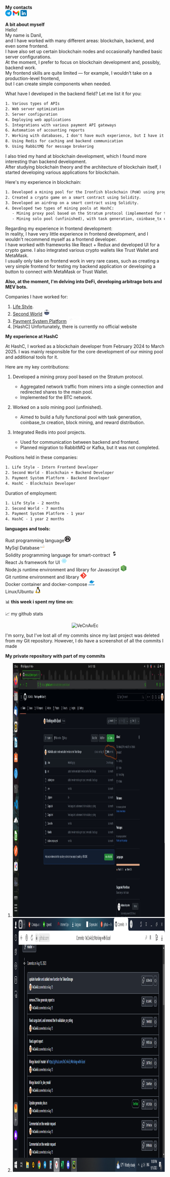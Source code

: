 **My contacts**  
[<img height="20" src=".\icons\telegram.png" alt="telegram">](https://t.me/VeCnAvEc)
[<img height="20" src=".\icons\gmail.png" alt="gmail">](https://pankovdanil587@gmail.com)
[<img height="20" src=".\icons\linkedin.png" alt="linkedin">](#)

**A bit about myself**  
Hello!  
My name is Danil,  
and I have worked with many different areas: blockchain, backend, and even some frontend.  
I have also set up certain blockchain nodes and occasionally handled basic server configurations.  
At the moment, I prefer to focus on blockchain development and, possibly, backend work.  
My frontend skills are quite limited — for example, I wouldn’t take on a production-level frontend,  
but I can create simple components when needed.

What have I developed in the backend field? Let me list it for you:  

```txt
1. Various types of APIs
2. Web server optimization
3. Server configuration
4. Deploying web applications
5. Integrations with various payment API gateways
6. Automation of accounting reports
7. Working with databases, I don't have much experience, but I have it
8. Using Redis for caching and backend communication
9. Using RabbitMQ for message brokering
```

I also tried my hand at blockchain development, which I found more interesting than backend development.  
After studying blockchain theory and the architecture of blockchain itself, I started developing various applications for blockchain.

Here's my experience in blockchain:  
```txt
1. Developed a mining pool for the Ironfish blockchain (PoW) using programming languages like Node.js and Rust.
2. Created a crypto game on a smart contract using Solidity.
3. Developed an airdrop on a smart contract using Solidity.
4. Developed two types of mining pools at HashC:
   - Mining proxy pool based on the Stratum protocol (implemented for the BTC network).
   - Mining solo pool (unfinished), with task generation, coinbase_tx creation, block mining, and reward distribution.
```

Regarding my experience in frontend development:  
In reality, I have very little experience in frontend development, and I wouldn't recommend myself as a frontend developer.  
I have worked with frameworks like React + Redux and developed UI for a crypto game. I also integrated various crypto wallets like Trust Wallet and MetaMask.  
I usually only take on frontend work in very rare cases, such as creating a very simple frontend for testing my backend application or developing a button to connect with MetaMask or Trust Wallet.

**Also, at the moment, I'm delving into DeFi,
developing arbitrage bots and MEV bots.**

Companies I have worked for:

1. [Life Style](https://www.life-style.uz/).
2. [Second World](https://secondworld.life/) <img height="20" src=".\icons\secondworld.png">
3. [Payment System Platform](https://psp.uz/ru/) <img height="20" src=".\icons\psp.uz.png">
4. [HashC] Unfortunately, there is currently no official website

**My experience at HashC**

At HashC, I worked as a blockchain developer from February 2024 to March 2025.
I was mainly responsible for the core development of our mining pool and additional tools for it.

Here are my key contributions:

1. Developed a mining proxy pool based on the Stratum protocol.
   - Aggregated network traffic from miners into a single connection
     and redirected shares to the main pool.
   - Implemented for the BTC network.

2. Worked on a solo mining pool (unfinished).
   - Aimed to build a fully functional pool with task generation,
     coinbase_tx creation, block mining, and reward distribution.

3. Integrated Redis into pool projects.
   - Used for communication between backend and frontend.
   - Planned migration to RabbitMQ or Kafka, but it was not completed.

Positions held in these companies:

```txt
1. Life Style - Intern Frontend Developer
2. Second World - Blockchain + Backend Developer
3. Payment System Platform - Backend Developer
4. HashC - Blockchain Developer
```
Duration of employment:
```txt
1. Life Style - 2 months
2. Second World - 7 months
3. Payment System Platform - 1 year
4. HashC - 1 year 2 months
```
**languages and tools:**  

Rust programming language<code><img height="20" src="https://raw.githubusercontent.com/github/explore/80688e429a7d4ef2fca1e82350fe8e3517d3494d/topics/rust/rust.png"></code>   
MySql Database<code><img height="20" src="https://raw.githubusercontent.com/github/explore/80688e429a7d4ef2fca1e82350fe8e3517d3494d/topics/mysql/mysql.png"></code>    
Solidity programming language for smart-contract <code><img height="20" src=".\icons\solidity.png" alt="Solidity programming language"></code>    
React Js framework for UI <code><img height="20" src="https://raw.githubusercontent.com/github/explore/80688e429a7d4ef2fca1e82350fe8e3517d3494d/topics/react/react.png"></code>    
Node.js runtime environment and library for Javascirpt <code><img height="20" src="https://raw.githubusercontent.com/github/explore/80688e429a7d4ef2fca1e82350fe8e3517d3494d/topics/nodejs/nodejs.png"></code>    
Git runtime environment and library <code><img height="20" src="https://raw.githubusercontent.com/github/explore/80688e429a7d4ef2fca1e82350fe8e3517d3494d/topics/git/git.png"></code>    
Docker container and docker-compose <code><img height="20" src="https://raw.githubusercontent.com/github/explore/80688e429a7d4ef2fca1e82350fe8e3517d3494d/topics/docker/docker.png"></code>  
Linux/Ubuntu <code><img height="20" src="https://raw.githubusercontent.com/github/explore/80688e429a7d4ef2fca1e82350fe8e3517d3494d/topics/linux/linux.png"></code>  

📊 **this week i spent my time on:**
<!--START_SECTION:waka-->


📈 my github stats

<p align="center"> <img src="https://github-readme-stats.vercel.app/api?username=VeCnAvEc&show_icons=true&theme=gotham" alt="VeCnAvEc" />  

I'm sorry, but I've lost all of my commits since my last project was deleted from my Git repository. However, I do have a screenshot of all the commits I made

**My private repository with part of my commits**
1. <img height="800" src=".\icons\total_commits.jpg">

2. <img height="800" src=".\icons\show_commits.png">

